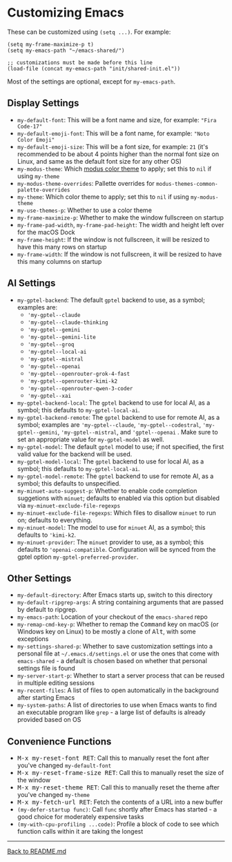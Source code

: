 # Customizing Emacs

These can be customized using `(setq ...)`. For example:

```elisp
(setq my-frame-maximize-p t)
(setq my-emacs-path "~/emacs-shared/")

;; customizations must be made before this line
(load-file (concat my-emacs-path "init/shared-init.el"))
```

Most of the settings are optional, except for `my-emacs-path`.

## Display Settings

- `my-default-font`: This will be a font name and size, for example:
  `"Fira Code-17"`
- `my-default-emoji-font`: This will be a font name, for example:
  `"Noto Color Emoji"`
- `my-default-emoji-size`: This will be a font size, for example: `21` (it's
  recommended to be about 4 points higher than the normal font size on Linux,
  and same as the default font size for any other OS)
- `my-modus-theme`: Which
  [modus color theme](https://protesilaos.com/emacs/modus-themes-pictures) to
  apply; set this to `nil` if using `my-theme`
- `my-modus-theme-overrides`: Pallette overrides for
  `modus-themes-common-palette-overrides`
- `my-theme`: Which color theme to apply; set this to `nil` if using
  `my-modus-theme`
- `my-use-themes-p`: Whether to use a color theme
- `my-frame-maximize-p`: Whether to make the window fullscreen on startup
- `my-frame-pad-width`, `my-frame-pad-height`: The width and height left over
  for the macOS Dock
- `my-frame-height`: If the window is not fullscreen, it will be resized to have
  this many rows on startup
- `my-frame-width`: If the window is not fullscreen, it will be resized to have
  this many columns on startup

## AI Settings

- `my-gptel-backend`: The default `gptel` backend to use, as a symbol; examples
  are:
  - `'my-gptel--claude`
  - `'my-gptel--claude-thinking`
  - `'my-gptel--gemini`
  - `'my-gptel--gemini-lite`
  - `'my-gptel--groq`
  - `'my-gptel--local-ai`
  - `'my-gptel--mistral`
  - `'my-gptel--openai`
  - `'my-gptel--openrouter-grok-4-fast`
  - `'my-gptel--openrouter-kimi-k2`
  - `'my-gptel--openrouter-qwen-3-coder`
  - `'my-gptel--xai`
- `my-gptel-backend-local`: The `gptel` backend to use for local AI, as a
  symbol; this defaults to `my-gptel-local-ai`.
- `my-gptel-backend-remote`: The `gptel` backend to use for remote AI, as a
  symbol; examples are `'my-gptel--claude`, `'my-gptel--codestral`,
  `'my-gptel--gemini`, `'my-gptel--mistral`, and `'gptel--openai` . Make sure to
  set an appropriate value for `my-gptel-model` as well.
- `my-gptel-model`: The default `gptel` model to use; if not specified, the
  first valid value for the backend will be used.
- `my-gptel-model-local`: The `gptel` backend to use for local AI, as a symbol;
  this defaults to `my-gptel-local-ai`.
- `my-gptel-model-remote`: The `gptel` backend to use for remote AI, as a
  symbol; this defaults to unspecified.
- `my-minuet-auto-suggest-p`: Whether to enable code completion suggetions with
  `minuet`; defaults to enabled via this option but disabled via
  `my-minuet-exclude-file-regexps`
- `my-minuet-exclude-file-regexps`: Which files to disallow `minuet` to run on;
  defaults to everything.
- `my-minuet-model`: The model to use for `minuet` AI, as a symbol; this
  defaults to `'kimi-k2`.
- `my-minuet-provider`: The `minuet` provider to use, as a symbol; this defaults
  to `'openai-compatible`. Configuration will be synced from the gptel option
  `my-gptel-preferred-provider`.

## Other Settings

- `my-default-directory`: After Emacs starts up, switch to this directory
- `my-default-ripgrep-args`: A string containing arguments that are passed by
  default to ripgrep.
- `my-emacs-path`: Location of your checkout of the `emacs-shared` repo
- `my-remap-cmd-key-p`: Whether to remap the <kbd>Command</kbd> key on macOS (or
  Windows key on Linux) to be mostly a clone of <kbd>Alt</kbd>, with some
  exceptions
- `my-settings-shared-p`: Whether to save customization settings into a personal
  file at `~/.emacs.d/settings.el` or use the ones that come with
  `emacs-shared` - a default is chosen based on whether that personal settings
  file is found
- `my-server-start-p`: Whether to start a server process that can be reused in
  multiple editing sessions
- `my-recent-files`: A list of files to open automatically in the background
  after starting Emacs
- `my-system-paths`: A list of directories to use when Emacs wants to find an
  executable program like `grep` - a large list of defaults is already provided
  based on OS

## Convenience Functions

- <kbd>M-x my-reset-font RET</kbd>: Call this to manually reset the font after
  you've changed `my-default-font`
- <kbd>M-x my-reset-frame-size RET</kbd>: Call this to manually reset the size
  of the window
- <kbd>M-x my-reset-theme RET</kbd>: Call this to manually reset the theme after
  you've changed `my-theme`
- <kbd>M-x my-fetch-url RET</kbd>: Fetch the contents of a URL into a new buffer
- `(my-defer-startup func)`: Call `func` shortly after Emacs has started - a
  good choice for moderately expensive tasks
- `(my-with-cpu-profiling ...code)`: Profile a block of code to see which
  function calls within it are taking the longest

---

[Back to README.md](../README.md#documentation)
